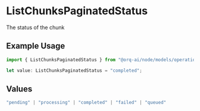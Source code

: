 # ListChunksPaginatedStatus

The status of the chunk

## Example Usage

```typescript
import { ListChunksPaginatedStatus } from "@orq-ai/node/models/operations";

let value: ListChunksPaginatedStatus = "completed";
```

## Values

```typescript
"pending" | "processing" | "completed" | "failed" | "queued"
```